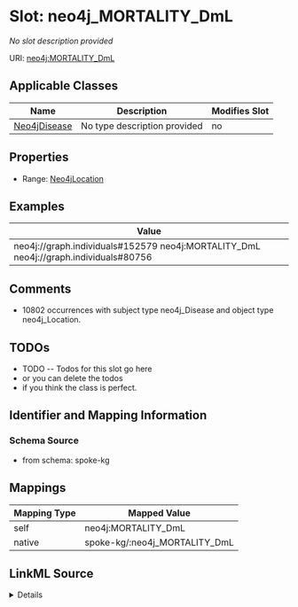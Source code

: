 

# Slot: neo4j_MORTALITY_DmL


_No slot description provided_





URI: [neo4j:MORTALITY_DmL](neo4j://graph.schema#MORTALITY_DmL)



<!-- no inheritance hierarchy -->





## Applicable Classes

| Name | Description | Modifies Slot |
| --- | --- | --- |
| [Neo4jDisease](../classes/Neo4jDisease.md) | No type description provided |  no  |







## Properties

* Range: [Neo4jLocation](../classes/Neo4jLocation.md)






## Examples

| Value |
| --- |
| neo4j://graph.individuals#152579 neo4j:MORTALITY_DmL neo4j://graph.individuals#80756 |

## Comments

* 10802 occurrences with subject type neo4j_Disease and object type neo4j_Location.

## TODOs

* TODO -- Todos for this slot go here
* or you can delete the todos
* if you think the class is perfect.

## Identifier and Mapping Information







### Schema Source


* from schema: spoke-kg




## Mappings

| Mapping Type | Mapped Value |
| ---  | ---  |
| self | neo4j:MORTALITY_DmL |
| native | spoke-kg/:neo4j_MORTALITY_DmL |




## LinkML Source

<details>
```yaml
name: neo4j_MORTALITY_DmL
description: No slot description provided
todos:
- TODO -- Todos for this slot go here
- or you can delete the todos
- if you think the class is perfect.
comments:
- 10802 occurrences with subject type neo4j_Disease and object type neo4j_Location.
examples:
- value: neo4j://graph.individuals#152579 neo4j:MORTALITY_DmL neo4j://graph.individuals#80756
from_schema: spoke-kg
rank: 1000
slot_uri: neo4j:MORTALITY_DmL
alias: neo4j_MORTALITY_DmL
domain_of:
- neo4j_Disease
range: neo4j_Location

```
</details>
